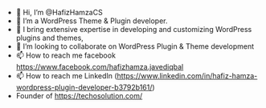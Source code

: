 - 👋 Hi, I’m @HafizHamzaCS
- 👀 I’m a WordPress Theme & Plugin developer.
- 🌱 I bring extensive expertise in developing and customizing WordPress plugins and themes,
- 💞️ I’m looking to collaborate on WordPress Plugin & Theme development
- 📫 How to reach me facebook https://www.facebook.com/hafizhamza.javediqbal
- 📫 How to reach me LinkedIn (https://www.linkedin.com/in/hafiz-hamza-wordpress-plugin-developer-b3792b161/)
- Founder of  https://techosolution.com/

<!---
HafizHamzaCS/HafizHamzaCS is a ✨ special ✨ repository because its `README.md` (this file) appears on your GitHub profile.
You can click the Preview link to take a look at your changes.
--->
